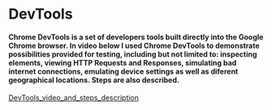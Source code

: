 # DevTools
#### Chrome DevTools is a set of developers tools built directly into the Google Chrome browser. In video below I used Chrome DevTools to demonstrate possibilities provided for testing, including but not limited to: inspecting elements, viewing HTTP Requests and Responses, simulating bad internet connections, emulating device settings as well as diferent geographical locations. Steps are also described. 

<a href="https://github.com/DariaMartinovskaya/DevTools/blob/main/DevTools_HW.md" target="_blank">DevTools_video_and_steps_description</a>
